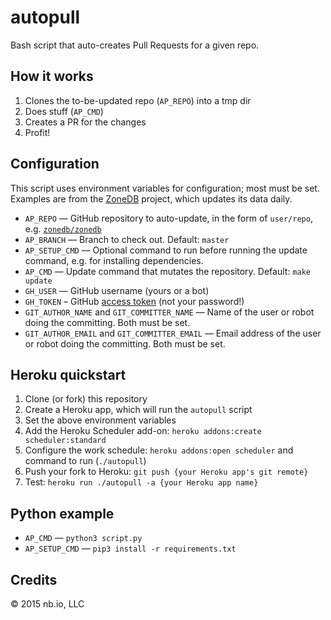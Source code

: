 # autopull

Bash script that auto-creates Pull Requests for a given repo.

## How it works

1. Clones the to-be-updated repo (`AP_REPO`) into a tmp dir
1. Does stuff (`AP_CMD`)
1. Creates a PR for the changes
1. Profit!

## Configuration

This script uses environment variables for configuration; most must be set. Examples are from the [ZoneDB](http://zonedb.org/) project, which updates its data daily.

- `AP_REPO` — GitHub repository to auto-update, in the form of `user/repo`, e.g. [`zonedb/zonedb`](https://github.com/zonedb/zonedb)
- `AP_BRANCH` — Branch to check out. Default: `master`
- `AP_SETUP_CMD` — Optional command to run before running the update command, e.g. for installing dependencies.
- `AP_CMD` — Update command that mutates the repository. Default: `make update`
- `GH_USER` — GitHub username (yours or a bot)
- `GH_TOKEN` – GitHub [access token](https://help.github.com/articles/creating-an-access-token-for-command-line-use/) (not your password!)
- `GIT_AUTHOR_NAME` and `GIT_COMMITTER_NAME` — Name of the user or robot doing the committing. Both must be set.
- `GIT_AUTHOR_EMAIL` and `GIT_COMMITTER_EMAIL` — Email address of the user or robot doing the committing. Both must be set.

## Heroku quickstart

1. Clone (or fork) this repository
1. Create a Heroku app, which will run the `autopull` script
1. Set the above environment variables
1. Add the Heroku Scheduler add-on: `heroku addons:create scheduler:standard`
1. Configure the work schedule: `heroku addons:open scheduler` and command to run (`./autopull`)
1. Push your fork to Heroku: `git push {your Heroku app's git remote}`
1. Test: `heroku run ./autopull -a {your Heroku app name}`

## Python example

- `AP_CMD` — `python3 script.py`
- `AP_SETUP_CMD` — `pip3 install -r requirements.txt`

## Credits

© 2015 nb.io, LLC
